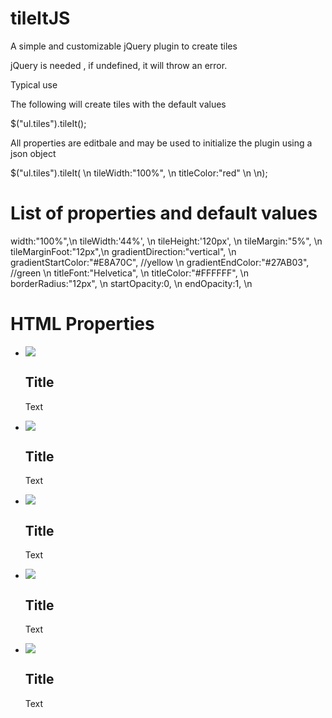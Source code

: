 tileItJS
========

A simple and customizable jQuery plugin to create tiles

jQuery is needed , if undefined, it will throw an error.

Typical use

The following will create tiles with the default values

$("ul.tiles").tileIt();

All properties are editbale and may be used to initialize the plugin using a json object

$("ul.tiles").tileIt( \n
     tileWidth:"100%", \n
     titleColor:"red" \n
\n);

List of properties and default values
=====================================

width:"100%",\n
tileWidth:'44%', \n
tileHeight:'120px', \n
tileMargin:"5%", \n
tileMarginFoot:"12px",\n
gradientDirection:"vertical", \n
gradientStartColor:"#E8A70C", //yellow \n
gradientEndColor:"#27AB03", //green \n
titleFont:"Helvetica", \n
titleColor:"#FFFFFF", \n
borderRadius:"12px", \n
startOpacity:0, \n
endOpacity:1, \n


HTML Properties
============================================

<ul class="tiles">
	 <li>
	   <img src="images/help.jpg" />
	   <h2><span>Title</span></h2>
	   <p>Text</p>
	</li>
	<li>
	   <img src="images/help.jpg" />
	   <h2>Title</h2>
	   <p>Text</p>
	</li>
	<li>
	   <img src="images/help.jpg" />
	   <h2>Title</h2>
	   <p>Text</p>
	</li>
	<li>
	   <img src="images/help.jpg" />
	   <h2>Title</h2>
	   <p>Text</p>
	</li>
	<li>
	   <img src="images/help.jpg" />
	   <h2>Title</h2>
	   <p>Text</p>
	</li>
</ul>



